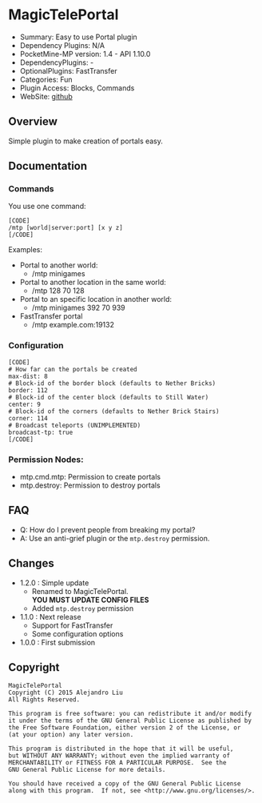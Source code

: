 # MagicTelePortal

* Summary: Easy to use Portal plugin
* Dependency Plugins: N/A
* PocketMine-MP version: 1.4 - API 1.10.0
* DependencyPlugins: -
* OptionalPlugins: FastTransfer
* Categories: Fun
* Plugin Access: Blocks, Commands
* WebSite: [github](https://github.com/alejandroliu/pocket-plugins/tree/master/MagicTelePortal)

Overview
--------

Simple plugin to make creation of portals easy.

Documentation
-------------

### Commands

You use one command:

    [CODE]
    /mtp [world|server:port] [x y z]
    [/CODE]

Examples:

* Portal to another world:
  * /mtp minigames
* Portal to another location in the same world:
  * /mtp 128 70 128
* Portal to an specific location in another world:
  * /mtp minigames 392 70 939
* FastTransfer portal
  * /mtp example.com:19132

### Configuration

~~~~
[CODE]
# How far can the portals be created
max-dist: 8
# Block-id of the border block (defaults to Nether Bricks)
border: 112
# Block-id of the center block (defaults to Still Water)
center: 9
# Block-id of the corners (defaults to Nether Brick Stairs)
corner: 114
# Broadcast teleports (UNIMPLEMENTED)
broadcast-tp: true
[/CODE]
~~~~


### Permission Nodes:

* mtp.cmd.mtp: Permission to create portals
* mtp.destroy: Permission to destroy portals

FAQ
---

* Q: How do I prevent people from breaking my portal?
* A: Use an anti-grief plugin or the `mtp.destroy` permission.

Changes
-------

* 1.2.0 : Simple update
  * Renamed to MagicTelePortal.  
    **YOU MUST UPDATE CONFIG FILES**
  * Added `mtp.destroy` permission
* 1.1.0 : Next release
  * Support for FastTransfer
  * Some configuration options
* 1.0.0 : First submission

Copyright
---------

    MagicTelePortal
    Copyright (C) 2015 Alejandro Liu
    All Rights Reserved.

    This program is free software: you can redistribute it and/or modify
    it under the terms of the GNU General Public License as published by
    the Free Software Foundation, either version 2 of the License, or
    (at your option) any later version.

    This program is distributed in the hope that it will be useful,
    but WITHOUT ANY WARRANTY; without even the implied warranty of
    MERCHANTABILITY or FITNESS FOR A PARTICULAR PURPOSE.  See the
    GNU General Public License for more details.

    You should have received a copy of the GNU General Public License
    along with this program.  If not, see <http://www.gnu.org/licenses/>.
